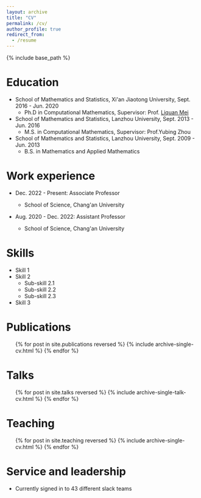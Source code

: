 ```yaml
---
layout: archive
title: "CV"
permalink: /cv/
author_profile: true
redirect_from:
  - /resume
---
```


{% include base_path %}

Education
======
* School of Mathematics and Statistics, Xi'an Jiaotong University, Sept. 2016 - Jun. 2020
  * Ph.D in Computational Mathematics, Supervisor: Prof. [Liquan Mei](http://gr.xjtu.edu.cn/web/lqmei)
* School of Mathematics and Statistics, Lanzhou University, Sept. 2013 - Jun. 2016
  * M.S. in Computational Mathematics, Supervisor: Prof.Yubing Zhou
* School of Mathematics and Statistics, Lanzhou University, Sept. 2009 - Jun. 2013
  * B.S. in Mathematics and Applied Mathematics

Work experience
======
<!--
* Spring 2024: Academic Pages Collaborator
  * GitHub University
  * Duties includes: Updates and improvements to template
  * Supervisor: The Users
-->
* Dec. 2022 - Present: Associate Professor
  * School of Science, Chang'an University

* Aug. 2020 - Dec. 2022: Assistant Professor
  * School of Science, Chang'an University
  
Skills
======
* Skill 1
* Skill 2
  * Sub-skill 2.1
  * Sub-skill 2.2
  * Sub-skill 2.3
* Skill 3

Publications
======
  <ul>{% for post in site.publications reversed %}
    {% include archive-single-cv.html %}
  {% endfor %}</ul>
  
Talks
======
  <ul>{% for post in site.talks reversed %}
    {% include archive-single-talk-cv.html  %}
  {% endfor %}</ul>
  
Teaching
======
  <ul>{% for post in site.teaching reversed %}
    {% include archive-single-cv.html %}
  {% endfor %}</ul>
  
Service and leadership
======
* Currently signed in to 43 different slack teams
